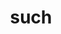 ---
category: 4-letters
denotation: null
name: such
reference_link: https://www.etymonline.com/word/such
root_language: null
root_name: null
title: such
type: free
word_sums:
- respelling: such
  sum: 'Such + '
---